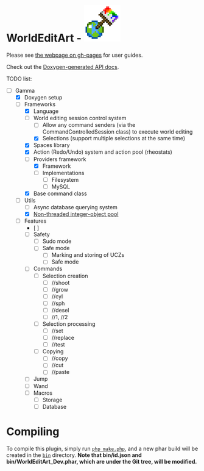 WorldEditArt - ![WorldEditArt](plugin_icon.png)
===

Please see [the webpage on gh-pages](//pemapmodder.github.io/WorldEditArt/guide/) for user guides.

Check out the [Doxygen-generated API docs](//pemapmodder.github.io/WorldEditArt/doxygen).

TODO list:
- [ ] Gamma
    - [X] Doxygen setup
    - [ ] Frameworks
        - [X] Language
        - [ ] World editing session control system
            - [ ] Allow any command senders (via the CommandControlledSession class) to execute world editing
            - [X] Selections (support multiple selections at the same time)
        - [X] Spaces library
        - [X] Action (Redo/Undo) system and action pool (rheostats)
        - [ ] Providers framework
            - [X] Framework
            - [ ] Implementations
                - [ ] Filesystem
                - [ ] MySQL
        - [X] Base command class
    - [ ] Utils
        - [ ] Async database querying system
        - [X] [Non-threaded integer-object pool](src/pemapmodder/worldeditart/utils/OrderedObjectPool.php)
    - [ ] Features
        - [ ] 
        - [ ] Safety
            - [ ] Sudo mode
            - [ ] Safe mode
                - [ ] Marking and storing of UCZs
                - [ ] Safe mode
        - [ ] Commands
            - [ ] Selection creation
                - [ ] //shoot
                - [ ] //grow
                - [ ] //cyl
                - [ ] //sph
                - [ ] //desel
                - [ ] //1, //2
            - [ ] Selection processing
                - [ ] //set
                - [ ] //replace
                - [ ] //test
            - [ ] Copying
                - [ ] //copy
                - [ ] //cut
                - [ ] //paste
        - [ ] Jump
        - [ ] Wand
        - [ ] Macros
            - [ ] Storage
            - [ ] Database

Compiling
===
To compile this plugin, simply run [`php make.php`](make.php), and a new phar build will be created in the [`bin`](bin/) directory. **Note that bin/id.json and bin/WorldEditArt_Dev.phar, which are under the Git tree, will be modified.**

